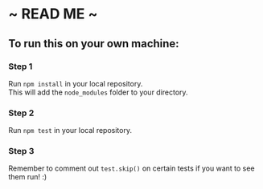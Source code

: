# ~ READ ME ~

## To run this on your own machine:

### Step 1
Run `npm install` in your local repository.<br> 
This will add the `node_modules` folder to your directory.

### Step 2
Run `npm test` in your local repository.

### Step 3
Remember to comment out `test.skip()` on certain tests if you want to see them run! :)
